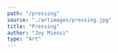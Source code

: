 ```yaml
---
path: "/pressing"
source: "./artimages/pressing.jpg"
title: "Pressing"
author: "Joy Miessi"
type: "Art"
---
```

